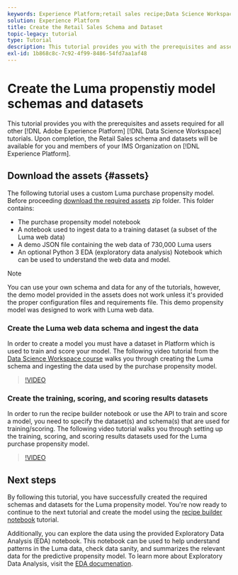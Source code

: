 ```yaml
---
keywords: Experience Platform;retail sales recipe;Data Science Workspace;popular topics;recipes
solution: Experience Platform
title: Create the Retail Sales Schema and Dataset
topic-legacy: tutorial
type: Tutorial
description: This tutorial provides you with the prerequisites and assets required for all other Adobe Experience Platform Data Science Workspace tutorials. Upon completion, the Retail Sales schema and datasets will be available for you and members of your IMS Organization on Experience Platform.
exl-id: 1b868c8c-7c92-4f99-8486-54fd7aa1af48
---
```


# Create the Luma propenstiy model schemas and datasets

This tutorial provides you with the prerequisites and assets required for all other [!DNL Adobe Experience Platform] [!DNL Data Science Workspace] tutorials. Upon completion, the Retail Sales schema and datasets will be available for you and members of your IMS Organization on [!DNL Experience Platform].

## Download the assets {#assets}

The following tutorial uses a custom Luma purchase propensity model. Before proceeding [download the required assets](https://experienceleague.adobe.com/docs/platform-learn/assets/DSW-course-sample-assets.zip?lang=en) zip folder. This folder contains:

- The purchase propensity model notebook
- A notebook used to ingest data to a training dataset (a subset of the Luma web data)
- A demo JSON file containing the web data of 730,000 Luma users
- An optional Python 3 EDA (exploratory data analysis) Notebook which can be used to understand the web data and model.

>[!NOTE]
>
> You can use your own schema and data for any of the tutorials, however, the demo model provided in the assets does not work unless it's provided the proper configuration files and requirements file. This demo propensity model was designed to work with Luma web data.

### Create the Luma web data schema and ingest the data

In order to create a model you must have a dataset in Platform which is used to train and score your model. The following video tutorial from the [Data Science Workspace course](https://experienceleague.adobe.com/?recommended=ExperiencePlatform-U-1-2021.1.dsw) walks you through creating the Luma schema and ingesting the data used by the purchase propensity model.

>[!VIDEO](https://video.tv.adobe.com/v/333312)

### Create the training, scoring, and scoring results datasets

In order to run the recipe builder notebook or use the API to train and score a model, you need to specify the dataset(s) and schema(s) that are used for training/scoring. The following video tutorial walks you through setting up the training, scoring, and scoring results datasets used for the Luma purchase propensity model.

>[!VIDEO](https://video.tv.adobe.com/v/333426)

## Next steps

By following this tutorial, you have successfully created the required schemas and datasets for the Luma propensity model. You're now ready to continue to the next tutorial and create the model using the [recipe builder notebook](../jupyterlab/create-a-model.md) tutorial.

Additionally, you can explore the data using the provided Exploratory Data Analysis (EDA) notebook. This notebook can be used to help understand patterns in the Luma data, check data sanity, and summarizes the relevant data for the predictive propensity model. To learn more about Exploratory Data Analysis, visit the [EDA documenation](../jupyterlab/eda-notebook.md).